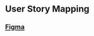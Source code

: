 # User Story Mapping

## [Figma](https://www.figma.com/file/IXTfelD7CSFbR3eUXf6en8/Untitled?type=design&node-id=0%3A1&mode=design&t=WJ5PI21YfxwIfxlt-1)
